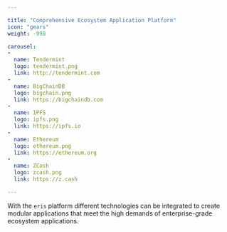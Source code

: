 ```yaml
---

title: "Comprehensive Ecosystem Application Platform"
icon: "gears"
weight: -998

carousel:
-
  name: Tendermint
  logo: tendermint.png
  link: http://tendermint.com
-
  name: BigChainDB
  logo: bigchain.png
  link: https://bigchaindb.com
-
  name: IPFS
  logo: ipfs.png
  link: https://ipfs.io
-
  name: Ethereum
  logo: ethereum.png
  link: https://ethereum.org
-
  name: ZCash
  logo: zcash.png
  link: https://z.cash

---
```


With the `eris` platform different technologies can be integrated to create modular applications that meet the high demands of enterprise-grade ecosystem applications.
